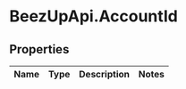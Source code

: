 # BeezUpApi.AccountId

## Properties
Name | Type | Description | Notes
------------ | ------------- | ------------- | -------------


